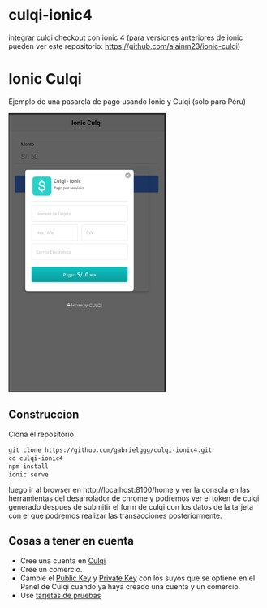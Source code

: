 # culqi-ionic4
integrar culqi checkout con ionic 4
(para versiones anteriores de ionic pueden ver este repositorio: https://github.com/alainm23/ionic-culqi)

# Ionic Culqi
Ejemplo de una pasarela de pago usando Ionic y Culqi (solo para Péru)

![Ionic Culqi Screenshot](https://github.com/alainm23/ionic-culqi/raw/master/screenshot-01.png)


## Construccion
Clona el repositorio
```
git clone https://github.com/gabrielggg/culqi-ionic4.git
cd culqi-ionic4
npm install
ionic serve
```
luego ir al browser en http://localhost:8100/home y ver la consola en las herramientas del desarrolador de chrome y podremos ver el token de culqi generado despues de submitir el form de culqi con los datos de la tarjeta con el que podremos realizar las transacciones posteriormente.
## Cosas a tener en cuenta
* Cree una cuenta en [Culqi](https://integ-panel.culqi.com/#/registro)
* Cree un comercio.
* Cambie el [Public Key](https://github.com/alainm23/ionic-culqi/blob/master/src/providers/pago/pago.ts#L59) y [Private Key]( https://github.com/alainm23/ionic-culqi/blob/master/src/providers/pago/pago.ts#L39) con los suyos que se optiene en el Panel de Culqi cuando ya haya creado una cuenta y un comercio.
* Use [tarjetas de pruebas](https://www.culqi.com/docs/#/desarrollo/tarjetas)
